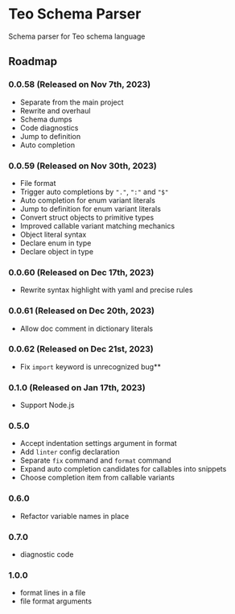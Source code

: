 Teo Schema Parser
=================

Schema parser for Teo schema language

## Roadmap

### 0.0.58 (Released on Nov 7th, 2023)

* Separate from the main project
* Rewrite and overhaul
* Schema dumps
* Code diagnostics
* Jump to definition
* Auto completion

### 0.0.59 (Released on Nov 30th, 2023)

* File format
* Trigger auto completions by `"."`, `":"` and `"$"`
* Auto completion for enum variant literals
* Jump to definition for enum variant literals
* Convert struct objects to primitive types
* Improved callable variant matching mechanics
* Object literal syntax
* Declare enum in type
* Declare object in type

### 0.0.60 (Released on Dec 17th, 2023)

* Rewrite syntax highlight with yaml and precise rules

### 0.0.61 (Released on Dec 20th, 2023)

* Allow doc comment in dictionary literals

### 0.0.62 (Released on Dec 21st, 2023)

* Fix `import` keyword is unrecognized bug**

### 0.1.0 (Released on Jan 17th, 2023)

* Support Node.js

### 0.5.0
* Accept indentation settings argument in format
* Add `linter` config declaration
* Separate `fix` command and `format` command
* Expand auto completion candidates for callables into snippets
* Choose completion item from callable variants

### 0.6.0

* Refactor variable names in place

### 0.7.0

* diagnostic code

### 1.0.0

* format lines in a file
* file format arguments
